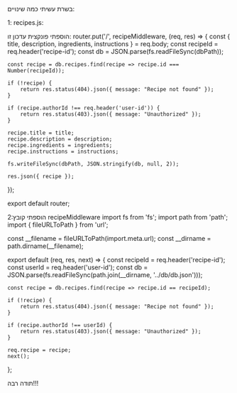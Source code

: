 בשרת עשיתי כמה שינויים:

1: recipes.js:

הוספתי פונקצית עדכון זו:
router.put('/', recipeMiddleware, (req, res) => {
    const { title, description, ingredients, instructions } = req.body;
    const recipeId = req.header('recipe-id'); 
    const db = JSON.parse(fs.readFileSync(dbPath));

    const recipe = db.recipes.find(recipe => recipe.id === Number(recipeId));

    if (!recipe) {
        return res.status(404).json({ message: "Recipe not found" });
    }

    if (recipe.authorId !== req.header('user-id')) {
        return res.status(403).json({ message: "Unauthorized" });
    }

    recipe.title = title;
    recipe.description = description;
    recipe.ingredients = ingredients;
    recipe.instructions = instructions;

    fs.writeFileSync(dbPath, JSON.stringify(db, null, 2));

    res.json({ recipe });
});

export default router;

2:הוספתי קובץ recipeMiddleware
import fs from 'fs';
import path from 'path';
import { fileURLToPath } from 'url';

const __filename = fileURLToPath(import.meta.url);
const __dirname = path.dirname(__filename);

export default (req, res, next) => {
    const recipeId = req.header('recipe-id');
    const userId = req.header('user-id'); 
    const db = JSON.parse(fs.readFileSync(path.join(__dirname, '../db/db.json')));

    const recipe = db.recipes.find(recipe => recipe.id == recipeId);
    
    if (!recipe) {
        return res.status(404).json({ message: "Recipe not found" });
    }

    if (recipe.authorId !== userId) {
        return res.status(403).json({ message: "Unauthorized" });
    }

    req.recipe = recipe; 
    next();
};

תודה רבה!!!